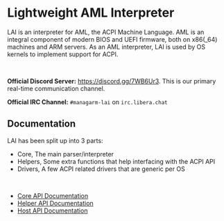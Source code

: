 # Lightweight AML Interpreter

LAI is an interpreter for AML, the ACPI Machine Language. AML is an integral component of modern BIOS and UEFI firmware, both on x86(_64) machines and ARM servers.
As an AML interpreter, LAI is used by OS kernels to implement support for ACPI.

<br/>

**Official Discord Server:** https://discord.gg/7WB6Ur3. This is our primary real-time communication channel.

**Official IRC Channel:** `#managarm-lai` on `irc.libera.chat`

## Documentation

LAI has been split up into 3 parts:
  - Core, The main parser/interpreter
  - Helpers, Some extra functions that help interfacing with the ACPI API
  - Drivers, A few ACPI related drivers that are generic per OS
  
<br/>

- [Core API Documentation](https://github.com/qword-os/lai/wiki/Core-API-Documentation)
- [Helper API Documentation](https://github.com/qword-os/lai/wiki/Helper-API-Documentation)
- [Host API Documentation](https://github.com/qword-os/lai/wiki/Host-API-Documentation)
